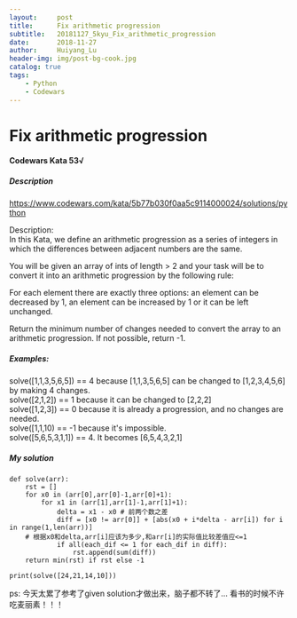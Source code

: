 ```yaml
---
layout:     post
title:      Fix arithmetic progression
subtitle:   20181127_5kyu_Fix_arithmetic_progression
date:       2018-11-27
author:     Huiyang_Lu
header-img: img/post-bg-cook.jpg
catalog: true
tags:
    - Python
    - Codewars
---
```

# Fix arithmetic progression
#### Codewars Kata 53√
##### Description
https://www.codewars.com/kata/5b77b030f0aa5c9114000024/solutions/python

Description:  
In this Kata, we define an arithmetic progression as a series of integers in which the differences
between adjacent numbers are the same.
  
You will be given an array of ints of length > 2 and your task will be to convert it into an arithmetic progression by the following rule:
  
For each element there are exactly three options: an element can be decreased by 1, an element can be increased by 1 or it can be left unchanged.
  
Return the minimum number of changes needed to convert the array to an arithmetic progression. If not possible, return -1.
  
##### Examples:  
solve([1,1,3,5,6,5]) == 4 because [1,1,3,5,6,5] can be changed to [1,2,3,4,5,6] by making 4 changes.  
solve([2,1,2]) == 1 because it can be changed to [2,2,2]  
solve([1,2,3]) == 0  because it is already a progression, and no changes are needed.  
solve([1,1,10) == -1 because it's impossible.  
solve([5,6,5,3,1,1]) == 4. It becomes [6,5,4,3,2,1]  
  

##### My solution
    def solve(arr):
        rst = []
        for x0 in (arr[0],arr[0]-1,arr[0]+1):
            for x1 in (arr[1],arr[1]-1,arr[1]+1):
                delta = x1 - x0 # 前两个数之差
                diff = [x0 != arr[0]] + [abs(x0 + i*delta - arr[i]) for i in range(1,len(arr))] 
    	# 根据x0和delta,arr[i]应该为多少,和arr[i]的实际值比较差值应<=1
                if all(each_dif <= 1 for each_dif in diff):
                    rst.append(sum(diff))
        return min(rst) if rst else -1

    print(solve([24,21,14,10]))
  
ps: 今天太累了参考了given solution才做出来，脑子都不转了… 看书的时候不许吃麦丽素！！！